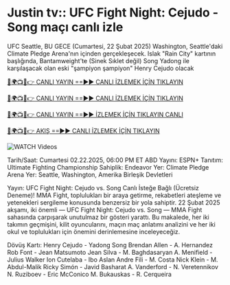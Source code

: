 # Justin tv:: UFC Fight Night: Cejudo - Song maçı canlı izle #

UFC Seattle, BU GECE (Cumartesi, 22 Şubat 2025) Washington, Seattle'daki Climate Pledge Arena'nın içinden gerçekleşecek. Islak "Rain City" kartının başlığında, Bantamweight'te (Sinek Sıklet değil) Song Yadong ile karşılaşacak olan eski "şampiyon şampiyon" Henry Cejudo olacak

[🔴🌍📺📱👉 CANLI YAYIN ==►► CANLI İZLEMEK İÇİN TIKLAYIN](https://t.co/NjkDHeOElj)

[🔴🌍📺📱👉 CANLI YAYIN ==►► CANLI İZLEMEK İÇİN TIKLAYIN](https://t.co/NjkDHeOElj)

[🔴🌍📺📱👉 CANLI YAYIN ==►► İZLEMEK İÇİN TIKLAYIN CANLI](https://t.co/NjkDHeOElj)

[🔴🌍📺📱👉 AKIŞ ==►► CANLI İZLEMEK İÇİN TIKLAYIN](https://t.co/NjkDHeOElj)

<a href="https://t.co/NjkDHeOElj" rel="nofollow" data-target="animated-image.originalLink"><img src="https://camo.githubusercontent.com/8a4f000d20f83aca3bf7ec5f350d767afa0574a8a352519fd8cfa583a6f93a33/68747470733a2f2f692e696d6775722e636f6d2f644a486b345a712e676966" alt="WATCH Videos" data-canonical-src="https://i.imgur.com/dJHk4Zq.gif" style="max-width: 100%; display: inline-block;" data-target="animated-image.originalImage"></a>

Tarih/Saat: Cumartesi 02.22.2025, 06:00 PM ET
ABD Yayını: ESPN+
Tanıtım: Ultimate Fighting Championship
Sahiplik: Endeavor
Yer: Climate Pledge Arena
Yer: Seattle, Washington, Amerika Birleşik Devletleri

Yayın: UFC Fight Night: Cejudo vs. Song Canlı İsteğe Bağlı (Ücretsiz Deneme)!
MMA Fight, toplulukları bir araya getirme, rekabetleri ateşleme ve yetenekleri sergileme konusunda benzersiz bir yola sahiptir. 22 Şubat 2025 akşamı, iki önemli — UFC Fight Night: Cejudo vs. Song — MMA Fight sahasında çarpışarak unutulmaz bir gösteri yarattı. Bu makalede, her iki takımın geçmişini, kilit oyuncularını, maçın maç anlatımı analizini ve her iki okul ve toplulukları için önemini derinlemesine inceleyeceğiz.

Dövüş Kartı:
Henry Cejudo - Yadong Song
Brendan Allen - A. Hernandez
Rob Font - Jean Matsumoto
Jean Silva - M. Baghdasaryan
A. Menifield - Julius Walker
Ion Cutelaba - Ibo Aslan
Andre Fili - M. Costa
Nick Klein - M. Abdul-Malik
Ricky Simón - Javid Basharat
A. Vanderford - N. Veretennikov
N. Ruziboev - Eric McConico
M. Bukauskas - R. Cerqueira
